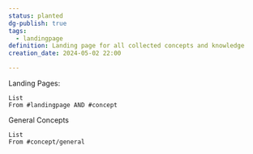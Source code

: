 ```yaml
---
status: planted
dg-publish: true
tags:
  - landingpage
definition: Landing page for all collected concepts and knowledge
creation_date: 2024-05-02 22:00

---
```


Landing Pages:
```dataview
List
From #landingpage AND #concept 
```

General Concepts
```dataview
List 
From #concept/general 
```
